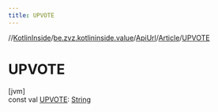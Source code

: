 ```yaml
---
title: UPVOTE
---
```

//[KotlinInside](../../../../index.html)/[be.zvz.kotlininside.value](../../index.html)/[ApiUrl](../index.html)/[Article](index.html)/[UPVOTE](-u-p-v-o-t-e.html)



# UPVOTE



[jvm]\
const val [UPVOTE](-u-p-v-o-t-e.html): [String](https://kotlinlang.org/api/latest/jvm/stdlib/kotlin/-string/index.html)




